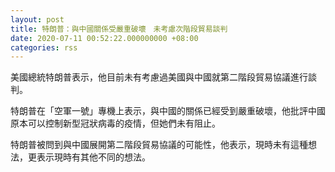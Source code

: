 ```yaml
---
layout: post
title: 特朗普：與中國關係受嚴重破壞　未考慮次階段貿易談判
date: 2020-07-11 00:52:22.000000000 +08:00
categories: rss
---
```


美國總統特朗普表示，他目前未有考慮過美國與中國就第二階段貿易協議進行談判。

特朗普在「空軍一號」專機上表示，與中國的關係已經受到嚴重破壞，他批評中國原本可以控制新型冠狀病毒的疫情，但她們未有阻止。

特朗普被問到與中國展開第二階段貿易協議的可能性，他表示，現時未有這種想法，更表示現時有其他不同的想法。

